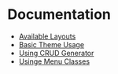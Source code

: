 # Documentation

- [Available Layouts](available_layouts.md)
- [Basic Theme Usage](basic_theme_usage.md)
- [Using CRUD Generator](using_crud_generator.md)
- [Usinge Menu Classes](using_menu_classes.md)
